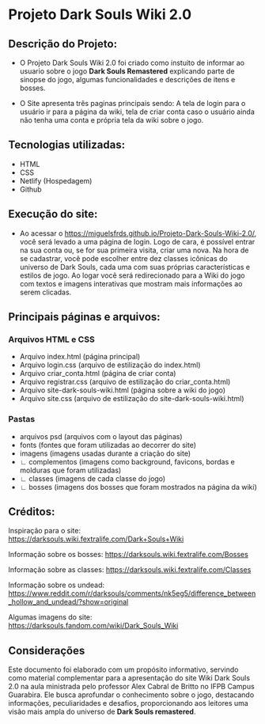 # Projeto Dark Souls Wiki 2.0

## Descrição do Projeto:

- O Projeto Dark Souls Wiki 2.0 foi criado como instuito de informar ao usuario sobre o jogo **Dark Souls Remastered** explicando parte de sinopse do jogo, algumas funcionalidades e descrições de itens e bosses.

- O Site apresenta três paginas principais sendo: A tela de login para o usuário ir para a página da wiki, tela de criar conta caso o usuário ainda não tenha uma conta e própria tela da wiki sobre o jogo.

## Tecnologias utilizadas:

- HTML
- CSS
- Netlify (Hospedagem)
- Github

## Execução do site:

- Ao acessar o https://miguelsfrds.github.io/Projeto-Dark-Souls-Wiki-2.0/, você será levado a uma página de login. Logo de cara, é possível entrar na sua conta ou, se for sua primeira visita, criar uma nova. Na hora de se cadastrar, você pode escolher entre dez classes icônicas do universo de Dark Souls, cada uma com suas próprias características e estilos de jogo. Ao logar você será redirecionado para a Wiki do jogo com textos e imagens interativas que mostram mais informações ao serem clicadas.

## Principais páginas e arquivos:
### Arquivos HTML e CSS
- Arquivo index.html (página principal)
- Arquivo login.css (arquivo de estilização do index.html)
- Arquivo criar_conta.html (página de criar conta)
- Arquivo registrar.css (arquivo de estilização do criar_conta.html)
- Arquivo site-dark-souls-wiki.html (página sobre a wiki do jogo)
- Arquivo site.css (arquivo de estilização do site-dark-souls-wiki.html)
### Pastas
- arquivos psd (arquivos com o layout das páginas)
- fonts (fontes que foram utilizadas ao decorrer do site)
- imagens (imagens usadas durante a criação do site)
- ∟ complementos (imagens como background, favicons, bordas e molduras que foram utilizadas)
- ∟ classes (imagens de cada classe do jogo)
- ∟ bosses (imagens dos bosses que foram mostrados na página da wiki)

## Créditos:

Inspiração para o site: https://darksouls.wiki.fextralife.com/Dark+Souls+Wiki 

Informação sobre os bosses: https://darksouls.wiki.fextralife.com/Bosses

Informação sobre as classes: https://darksouls.wiki.fextralife.com/Classes

Informação sobre os undead: https://www.reddit.com/r/darksouls/comments/nk5eg5/difference_between_hollow_and_undead/?show=original

Algumas imagens do site: https://darksouls.fandom.com/wiki/Dark_Souls_Wiki 

## Considerações
Este documento foi elaborado com um propósito informativo, servindo como material complementar para a apresentação do site Wiki Dark Souls 2.0 na aula ministrada pelo professor Alex Cabral de Britto no IFPB Campus Guarabira. Ele busca aprofundar o conhecimento sobre o jogo, destacando informações, peculiaridades e desafios, proporcionando aos leitores uma visão mais ampla do universo de **Dark Souls remastered**.
